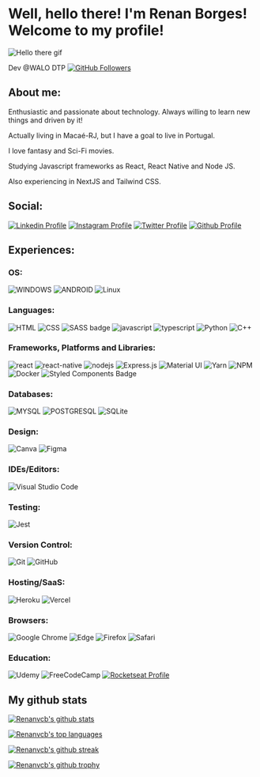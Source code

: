 # Well, hello there! I'm Renan Borges! Welcome to my profile!

![Hello there gif](https://media.giphy.com/media/Nx0rz3jtxtEre/giphy.gif)

Dev @WALO DTP
[![GitHub Followers](https://img.shields.io/github/followers/renanvcb?style=flat&labelColor=0D0D0D&logo=Github&Color=white)](https://github.com/renanvcb)

## About me:

Enthusiastic and passionate about technology. Always willing to learn new things and driven by it!

Actually living in Macaé-RJ, but I have a goal to live in Portugal.

I love fantasy and Sci-Fi movies.

Studying Javascript frameworks as React, React Native and Node JS.

Also experiencing in NextJS and Tailwind CSS.

## Social:

[![Linkedin Profile](https://img.shields.io/badge/Renan%20Borges-0077B5?style=for-the-badge&logo=linkedin&logoColor=white)](https://www.linkedin.com/in/renanvcb/)
[![Instagram Profile](https://img.shields.io/badge/Instagram-E4405F?style=for-the-badge&logo=instagram&logoColor=white)](https://www.instagram.com/renanvcb)
[![Twitter Profile](https://img.shields.io/badge/Renan%20Borges-0077B5?style=for-the-badge&logo=twitter&logoColor=white)](https://www.twitter.com/renanvcb/)
[![Github Profile](https://img.shields.io/badge/GitHub-100000?style=for-the-badge&logo=github&logoColor=white)](https://github.com/renanvcb)

## Experiences:

### OS:
![WINDOWS](https://img.shields.io/badge/Windows-0078D6?style=for-the-badge&logo=windows&logoColor=white)
![ANDROID](https://img.shields.io/badge/Android-3DDC84?style=for-the-badge&logo=android&logoColor=white)
![Linux](https://img.shields.io/badge/Linux-FCC624?style=for-the-badge&logo=linux&logoColor=black)

### Languages:
![HTML](https://img.shields.io/badge/HTML5-E34F26?style=for-the-badge&logo=html5&logoColor=white)
![CSS](https://img.shields.io/badge/CSS3-1572B6?style=for-the-badge&logo=css3&logoColor=white)
![SASS badge](https://img.shields.io/badge/Sass-CC6699?style=for-the-badge&logo=sass&logoColor=white)
![javascript](https://img.shields.io/badge/JavaScript-323330?style=for-the-badge&logo=javascript&logoColor=F7DF1E)
![typescript](https://img.shields.io/badge/TypeScript-007ACC?style=for-the-badge&logo=typescript&logoColor=white)
![Python](https://img.shields.io/badge/python-3670A0?style=for-the-badge&logo=python&logoColor=ffdd54)
![C++](https://img.shields.io/badge/c++-%2300599C.svg?style=for-the-badge&logo=c%2B%2B&logoColor=white)
<!--![image]({BadgeURLHere})-->

### Frameworks, Platforms and Libraries:
![react](https://img.shields.io/badge/React-20232A?style=for-the-badge&logo=react&logoColor=61DAFB)
![react-native](https://img.shields.io/badge/React_Native-20232A?style=for-the-badge&logo=react&logoColor=61DAFB)
![nodejs](https://img.shields.io/badge/Node.js-339933?style=for-the-badge&logo=nodedotjs&logoColor=white)
![Express.js](https://img.shields.io/badge/express.js-%23404d59.svg?style=for-the-badge&logo=express&logoColor=%2361DAFB)
![Material UI](https://img.shields.io/badge/materialui-%230081CB.svg?style=for-the-badge&logo=material-ui&logoColor=white)
![Yarn](https://img.shields.io/badge/yarn-%232C8EBB.svg?style=for-the-badge&logo=yarn&logoColor=white)
![NPM](https://img.shields.io/badge/NPM-%23000000.svg?style=for-the-badge&logo=npm&logoColor=white)
![Docker](https://img.shields.io/badge/docker-%230db7ed.svg?style=for-the-badge&logo=docker&logoColor=white)
![Styled Components Badge](https://img.shields.io/badge/styled--components-DB7093?style=for-the-badge&logo=styled-components&logoColor=white)

### Databases:
![MYSQL](https://img.shields.io/badge/MySQL-00000F?style=for-the-badge&logo=mysql&logoColor=white)
![POSTGRESQL](https://img.shields.io/badge/PostgreSQL-316192?style=for-the-badge&logo=postgresql&logoColor=white)
![SQLite](https://img.shields.io/badge/sqlite-%2307405e.svg?style=for-the-badge&logo=sqlite&logoColor=white)

### Design:
![Canva](https://img.shields.io/badge/Canva-%2300C4CC.svg?style=for-the-badge&logo=Canva&logoColor=white)
![Figma](https://img.shields.io/badge/figma-%23F24E1E.svg?style=for-the-badge&logo=figma&logoColor=white)

### IDEs/Editors:
![Visual Studio Code](https://img.shields.io/badge/Visual%20Studio%20Code-0078d7.svg?style=for-the-badge&logo=visual-studio-code&logoColor=white)

### Testing:
![Jest](https://img.shields.io/badge/-jest-%23C21325?style=for-the-badge&logo=jest&logoColor=white)

### Version Control:
![Git](https://img.shields.io/badge/git-%23F05033.svg?style=for-the-badge&logo=git&logoColor=white)
![GitHub](https://img.shields.io/badge/github-%23121011.svg?style=for-the-badge&logo=github&logoColor=white)

### Hosting/SaaS:
![Heroku](https://img.shields.io/badge/heroku-%23430098.svg?style=for-the-badge&logo=heroku&logoColor=white)
![Vercel](https://img.shields.io/badge/vercel-%23000000.svg?style=for-the-badge&logo=vercel&logoColor=white)

### Browsers:
![Google Chrome](https://img.shields.io/badge/Google%20Chrome-4285F4?style=for-the-badge&logo=GoogleChrome&logoColor=white)
![Edge](https://img.shields.io/badge/Edge-0078D7?style=for-the-badge&logo=Microsoft-edge&logoColor=white)
![Firefox](https://img.shields.io/badge/Firefox-FF7139?style=for-the-badge&logo=Firefox-Browser&logoColor=white)
![Safari](https://img.shields.io/badge/Safari-000000?style=for-the-badge&logo=Safari&logoColor=white)

### Education:
![Udemy](https://img.shields.io/badge/Udemy-A435F0?style=for-the-badge&logo=Udemy&logoColor=white)
![FreeCodeCamp](https://img.shields.io/badge/Freecodecamp-%23123.svg?&style=for-the-badge&logo=freecodecamp&logoColor=green)
[![Rocketseat Profile](https://img.shields.io/badge/%F0%9F%9A%80-Rocketseat-blueviolet?style=for-the-badge)](https://app.rocketseat.com.br/me/renan-borges-1566775516)

## My github stats

[![Renanvcb's github stats](https://github-readme-stats.vercel.app/api?username=renanvcb&theme=dracula&show_icons=true)](https://github.com/anuraghazra/github-readme-stats)

[![Renanvcb's top languages](https://github-readme-stats.vercel.app/api/top-langs/?username=renanvcb&theme=dracula)](https://github.com/anuraghazra/github-readme-stats)

[![Renanvcb's github streak](https://github-readme-streak-stats.herokuapp.com/?user=renanvcb&theme=dracula)](https://github.com/DenverCoder1/github-readme-streak-stats)

[![Renanvcb's github trophy](https://github-profile-trophy.vercel.app/?username=renanvcb&row=1&theme=dracula)](https://github.com/ryo-ma/github-profile-trophy)

<!--
**renanvcb/renanvcb** is a ✨ _special_ ✨ repository because its `README.md` (this file) appears on your GitHub profile.

Here are some ideas to get you started:

- 🔭 I’m currently working on ...
- 🌱 I’m currently learning ...
- 👯 I’m looking to collaborate on ...
- 🤔 I’m looking for help with ...
- 💬 Ask me about ...
- 📫 How to reach me: ...
- 😄 Pronouns: ...
- ⚡ Fun fact: ...
-->

